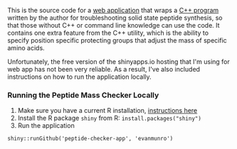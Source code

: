 This is the source code for a [web application](https://evanmunro.shinyapps.io/peptide-checker-app/) that wraps a [C++ program](https://github.com/evanmunro/peptide-checker) written by the author for troubleshooting solid state peptide synthesis, so that those without C++ or command line knowledge can use the code. It contains one extra feature from the C++ utility, which is the ability to specify position specific protecting groups that adjust the mass of specific amino acids. 

Unfortunately, the free version of the shinyapps.io hosting that I'm using for web app has not been very reliable. As a result, I've also included instructions on how to run the application locally. 

### Running the Peptide Mass Checker Locally 

1. Make sure you have a current R installation, [instructions here](https://rstudio-education.github.io/hopr/starting.html) 
2. Install the R package `shiny` from R: 
```install.packages("shiny")```
3. Run the application

```shiny::runGithub('peptide-checker-app', 'evanmunro')``` 
